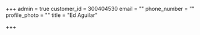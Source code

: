 +++
admin = true
customer_id = 300404530
email = ""
phone_number = ""
profile_photo = ""
title = "Ed Aguilar"

+++
